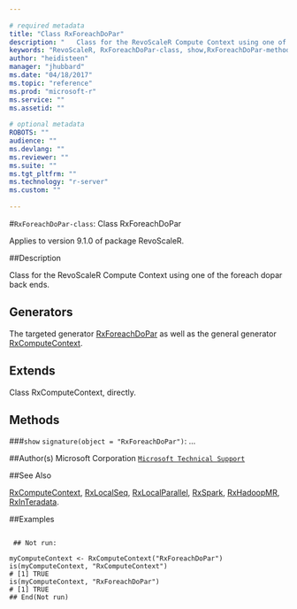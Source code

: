 ```yaml
--- 
 
# required metadata 
title: "Class RxForeachDoPar" 
description: "   Class for the RevoScaleR Compute Context using one of the foreach dopar back ends.   " 
keywords: "RevoScaleR, RxForeachDoPar-class, show,RxForeachDoPar-method, classes" 
author: "heidisteen" 
manager: "jhubbard" 
ms.date: "04/18/2017" 
ms.topic: "reference" 
ms.prod: "microsoft-r" 
ms.service: "" 
ms.assetid: "" 
 
# optional metadata 
ROBOTS: "" 
audience: "" 
ms.devlang: "" 
ms.reviewer: "" 
ms.suite: "" 
ms.tgt_pltfrm: "" 
ms.technology: "r-server" 
ms.custom: "" 
 
--- 
```

 
 
 
 
 #`RxForeachDoPar-class`: Class RxForeachDoPar

 Applies to version 9.1.0 of package RevoScaleR.
 
 ##Description
 
Class for the RevoScaleR Compute Context using one of the foreach dopar back ends.  
 
 
 ## Generators 

 
The targeted generator [RxForeachDoPar](../../scaler/packagehelp/rxforeachdopar.md) as well as the general generator
[RxComputeContext](rxcomputecontext.md).
 
 ## Extends 

 
Class RxComputeContext, directly.
 
 ## Methods 

 


###`show`
`signature(object = "RxForeachDoPar")`: ...



 
 ##Author(s)
 Microsoft Corporation [`Microsoft Technical Support`](https://go.microsoft.com/fwlink/?LinkID=698556&clcid=0x409)
 
 
 ##See Also
 
[RxComputeContext](rxcomputecontext.md),
[RxLocalSeq](../../scaler/packagehelp/rxlocalseq.md),
[RxLocalParallel](../../scaler/packagehelp/rxlocalparallel.md),
[RxSpark](../../scaler/packagehelp/rxspark.md),
[RxHadoopMR](../../scaler/packagehelp/rxhadoopmr.md),
[RxInTeradata](../../scaler/packagehelp/rxinteradata.md).

   
 ##Examples

 ```
   
  ## Not run:
 
myComputeContext <- RxComputeContext("RxForeachDoPar")
is(myComputeContext, "RxComputeContext")
# [1] TRUE
is(myComputeContext, "RxForeachDoPar")
# [1] TRUE
 ## End(Not run) 
  
 
```
 
 
